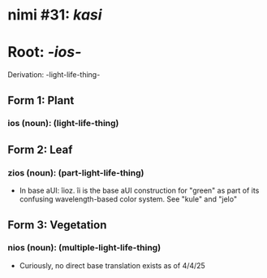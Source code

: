 # nimi #31: *kasi*
# Root: *-ios-*
Derivation: -light-life-thing-

## Form 1: Plant
### ios (noun): (light-life-thing)

## Form 2: Leaf
### zios (noun): (part-light-life-thing)
* In base aUI: îioz. îi is the base aUI construction for "green" as part of its confusing wavelength-based color system. See "kule" and "jelo"

## Form 3: Vegetation
### nios (noun): (multiple-light-life-thing)
* Curiously, no direct base translation exists as of 4/4/25

 

